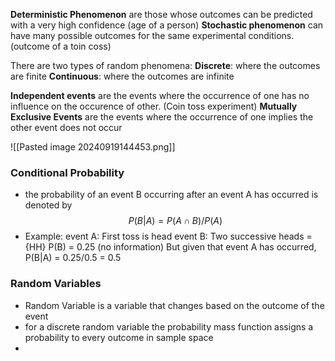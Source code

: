 **Deterministic Phenomenon** are those whose outcomes can be predicted with a very high confidence (age of a person)
**Stochastic phenomenon** can have many possible outcomes for the same experimental conditions. (outcome of a toin coss)

There are two types of random phenomena: 
	**Discrete**: where the outcomes are finite
	**Continuous**: where the outcomes are infinite

**Independent events** are the events where the occurrence of one has no influence on the occurence of other. (Coin toss experiment)
**Mutually Exclusive Events** are the events where the occurrence of one implies the other event does not occur

![[Pasted image 20240919144453.png]]

### Conditional Probability 
- the probability of an event B occurring after an event A has occurred is denoted by $$P(B|A) = P(A\cap B)/P(A)$$
- Example: event A: First toss is head
	event B: Two successive heads = {HH}
	P(B) = 0.25 (no information)
	But given that event A has occurred, P(B|A) = 0.25/0.5 = 0.5

### Random Variables
- Random Variable is a variable that changes based on the outcome of the event
- for a discrete random variable the probability mass function assigns a probability to every outcome in sample space
- 